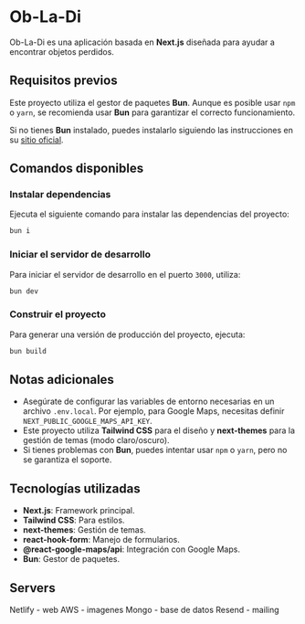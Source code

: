 # Ob-La-Di

Ob-La-Di es una aplicación basada en **Next.js** diseñada para ayudar a encontrar objetos perdidos.

## Requisitos previos

Este proyecto utiliza el gestor de paquetes **Bun**. Aunque es posible usar `npm` o `yarn`, se recomienda usar **Bun** para garantizar el correcto funcionamiento.

Si no tienes **Bun** instalado, puedes instalarlo siguiendo las instrucciones en su [sitio oficial](https://bun.sh/).

## Comandos disponibles

### Instalar dependencias

Ejecuta el siguiente comando para instalar las dependencias del proyecto:

```bash
bun i
```

### Iniciar el servidor de desarrollo

Para iniciar el servidor de desarrollo en el puerto `3000`, utiliza:

```bash
bun dev
```

### Construir el proyecto

Para generar una versión de producción del proyecto, ejecuta:

```bash
bun build
```

## Notas adicionales

- Asegúrate de configurar las variables de entorno necesarias en un archivo `.env.local`. Por ejemplo, para Google Maps, necesitas definir `NEXT_PUBLIC_GOOGLE_MAPS_API_KEY`.
- Este proyecto utiliza **Tailwind CSS** para el diseño y **next-themes** para la gestión de temas (modo claro/oscuro).
- Si tienes problemas con **Bun**, puedes intentar usar `npm` o `yarn`, pero no se garantiza el soporte.

## Tecnologías utilizadas

- **Next.js**: Framework principal.
- **Tailwind CSS**: Para estilos.
- **next-themes**: Gestión de temas.
- **react-hook-form**: Manejo de formularios.
- **@react-google-maps/api**: Integración con Google Maps.
- **Bun**: Gestor de paquetes.

## Servers

Netlify - web
AWS - imagenes
Mongo - base de datos
Resend - mailing
